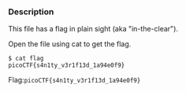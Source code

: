 ### Description
This file has a flag in plain sight (aka "in-the-clear").

Open the file using cat to get the flag.
```
$ cat flag
picoCTF{s4n1ty_v3r1f13d_1a94e0f9}
```
Flag:`picoCTF{s4n1ty_v3r1f13d_1a94e0f9}`
